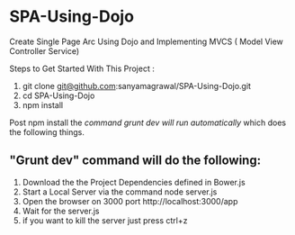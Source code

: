 SPA-Using-Dojo
==============

Create Single Page Arc Using Dojo and Implementing MVCS ( Model View Controller Service)

Steps to Get Started With This Project :

1. git clone git@github.com:sanyamagrawal/SPA-Using-Dojo.git
2. cd SPA-Using-Dojo
3. npm install

Post npm install the *command grunt dev will run automatically* which does the following things.

"Grunt dev" command will do the following:
-------------------------------
1. Download the the Project Dependencies defined in Bower.js
2. Start a Local Server via the command node server.js
3. Open the browser on 3000 port http://localhost:3000/app
4. Wait for the server.js
5. if you want to kill the server just press ctrl+z